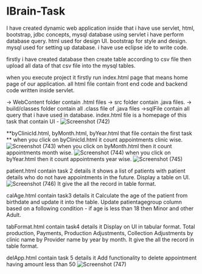 # IBrain-Task
I have created dynamic web application inside that i have use servlet, html, bootstrap, jdbc concepts, mysql database
using servlet i have perform database query.
html used for design UI.
bootstrap for style and design.
mysql used for setting up database.
i have use eclipse ide to write code.

firstly i have created database then create table according to csv file then upload all data of that csv file into the mysql tables.


when you execute project it firstly run index.html page that means home page of our application.
all html file contain front end code and backend code written inside servlet.

-> WebContent folder contain .html files
-> src folder contain .java files.
-> build/classes folder contain all .class file of .java files
->sqlFile contain all query that i have used in database.
index.html file is a homepage of this task that contain UI -
![Screenshot (742)](https://user-images.githubusercontent.com/59825872/117578425-efbf9980-b10b-11eb-9033-c1591def7e3f.png)


**byClinicId.html, byMonth.html, byYear.html that file contain the first task **
when you click on byClinicId.html it count appointments clinic wise.
![Screenshot (743)](https://user-images.githubusercontent.com/59825872/117578519-6492d380-b10c-11eb-8907-00c2f94a3119.png)
when you click on byMonth.html then it count appointments month wise.
![Screenshot (744)](https://user-images.githubusercontent.com/59825872/117578534-73798600-b10c-11eb-97f7-8448fc61a780.png)
when you click on byYear.html then it count appointments year wise.
![Screenshot (745)](https://user-images.githubusercontent.com/59825872/117578542-7eccb180-b10c-11eb-816c-7328a4f58b82.png)

patient.html contain task 2 details
it shows a list of patients with patient details who do not have appointments in the future. Display a table on UI.
![Screenshot (746)](https://user-images.githubusercontent.com/59825872/117578844-fa7b2e00-b10d-11eb-90a1-30964b1a529c.png)
It give the all the record in table format.

calAge.html contain task3 details
it Calculate the age of the patient from birthdate and update it into the table. Update patientagegroup column based on a following condition - if age is less than 18 then Minor and other Adult.

tabFormat.html contain task4 details
it Display on UI in tabular format. Total production, Payments, Production Adjustments, Collection Adjustments by clinic name by Provider name by year by month.
It give the all the record in table format.

delApp.html contain task 5 details
it Add functionality to delete appointment having amount less than 50
![Screenshot (747)](https://user-images.githubusercontent.com/59825872/117578861-12eb4880-b10e-11eb-9ef7-d44997615fe3.png)



